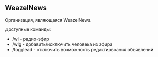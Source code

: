## WeazelNews

Организация, являющаяся WeazelNews.  
  
Доступные команды:  

*   /wl - радио-эфир
*   /wlg - добавить/исключить человека из эфира
*   /togglead - отключить возможность редактирвоания объявлений